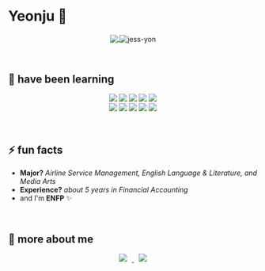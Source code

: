 # Yeonju 👯

<p align="center">
  <a href="https://github.com/anuraghazra/github-readme-stats">
    <img align="center" src="https://github-readme-stats.vercel.app/api?username=jess-yon&hide=stars,issues&count_private=true&include_all_commits=true&show_icons=true&line_height=30&theme=flag-india" />
  </a>
  <img align="center" src="https://github-readme-streak-stats.herokuapp.com/?user=jess-yon&theme=flag-india" alt="jess-yon" />
</p>

<br />


## 🔎 have been learning ##

<p align="center">
  <img src="https://img.shields.io/badge/JavaScript-F7DF1E?style=flat-square&logo=javascript&logoColor=black">
  <img src="https://img.shields.io/badge/TypeScript-3178C6?style=flat-square&logo=typescript&logoColor=black">
  <img src="https://img.shields.io/badge/HTML5-E34F26?style=flat-square&logo=html5&logoColor=white">
  <img src="https://img.shields.io/badge/CSS3-1572B6?style=flat-square&logo=css3&logoColor=white">
  <img src="https://img.shields.io/badge/Sass-CC6699?style=flat-square&logo=sass&logoColor=white">
  <br />
  <img src="https://img.shields.io/badge/React-61DAFB?style=flat-square&logo=react&logoColor=black">
  <img src="https://img.shields.io/badge/Node.js-339933?style=flat-square&logo=node-dot-js&logoColor=white">
  <img src="https://img.shields.io/badge/MySQL-4479A1?style=flat-square&logo=mysql&logoColor=white">
  <img src="https://img.shields.io/badge/MongoDB-47A248?style=flat-square&logo=mongodb&logoColor=white">
  <img src="https://img.shields.io/badge/Amazon AWS-232F3E?style=flat-square&logo=Amazon%20AWS&logoColor=white">
</p>

<br />


## ⚡ fun facts ##
- **Major?**  *Airline Service Management, English Language & Literature, and Media Arts*
- **Experience?**  *about 5 years in Financial Accounting*
- and I'm **ENFP** ✨

<br />


## 🧚 more about me ##
<p align="center">
  <a href="mailto:jess2yon@gmail.com"> <img src="https://img.shields.io/badge/Gmail-d14836?style=flat-square&logo=Gmail&logoColor=white&link=mailto:jessy2yon@gmail.com" style="height : auto; margin-left : 10px; margin-right : 10px;"/>
  </a>
  <a href="https://b.link/yessy-til"> <img src="https://img.shields.io/badge/TIL-000000?style=flat-square&logo=Notion&logoColor=white&link=https://b.link/yessy-til" style="height : auto; margin-left : 10px; margin-right : 10px;"/>
  </a>
</p>

<br />



<!--
**jess-yon/jess-yon** is a ✨ _special_ ✨ repository because its `README.md` (this file) appears on your GitHub profile.

Here are some ideas to get you started:

- 🔭 I’m currently working on ...
- 🌱 I’m currently learning ...
- 👯 I’m looking to collaborate on ...
- 🤔 I’m looking for help with ...
- 💬 Ask me about ...
- 📫 How to reach me: ...
- 😄 Pronouns: ...
- ⚡ Fun fact: ...
-->

